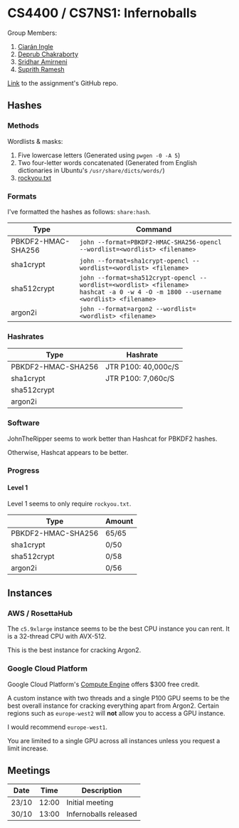 # CS4400 / CS7NS1: Infernoballs

Group Members:
1. [Ciarán Ingle](https://github.com/inglec)
2. [Deprub Chakraborty](https://github.com/rupdeb)
3. [Sridhar Amirneni](https://github.com/sridharamirneni)
4. [Suprith Ramesh](https://github.com/suprithramesh)

[Link](https://github.com/sftcd/cs7ns1/tree/master/assignments/practical5) to the assignment's GitHub repo.

## Hashes

### Methods

Wordlists & masks:
1. Five lowercase letters (Generated using `pwgen -0 -A 5`)
2. Two four-letter words concatenated (Generated from English dictionaries in Ubuntu's `/usr/share/dicts/words/`)
3. [rockyou.txt](http://downloads.skullsecurity.org/passwords/rockyou.txt.bz2)

### Formats

I've formatted the hashes as follows: `share:hash`.

Type | Command
---- | -------
PBKDF2-HMAC-SHA256 | `john --format=PBKDF2-HMAC-SHA256-opencl --wordlist=<wordlist> <filename>`
sha1crypt | `john --format=sha1crypt-opencl --wordlist=<wordlist> <filename>`
sha512crypt | `john --format=sha512crypt-opencl --wordlist=<wordlist> <filename>`<br/>`hashcat -a 0 -w 4 -O -m 1800 --username <wordlist> <filename>`
argon2i | `john --format=argon2 --wordlist=<wordlist> <filename>`

### Hashrates
Type | Hashrate
---- | -------
PBKDF2-HMAC-SHA256 | JTR P100: 40,000c/S
sha1crypt | JTR P100: 7,060c/S
sha512crypt | 
argon2i | 

### Software

JohnTheRipper seems to work better than Hashcat for PBKDF2 hashes.

Otherwise, Hashcat appears to be better.

### Progress

#### Level 1

Level 1 seems to only require `rockyou.txt`.

Type | Amount
---- | -------
PBKDF2-HMAC-SHA256 | 65/65
sha1crypt | 0/50
sha512crypt | 0/58
argon2i | 0/56

## Instances

### AWS / RosettaHub

The `c5.9xlarge` instance seems to be the best CPU instance you can rent. It is a 32-thread CPU with AVX-512.

This is the best instance for cracking Argon2.

### Google Cloud Platform

Google Cloud Platform's [Compute Engine](https://console.cloud.google.com/compute/) offers $300 free credit.

A custom instance with two threads and a single P100 GPU seems to be the best overall instance for cracking everything apart from Argon2. Certain regions such as `europe-west2` will **not** allow you to access a GPU instance.

I would recommend `europe-west1`.

You are limited to a single GPU across all instances unless you request a limit increase.

## Meetings

Date | Time | Description
---- | ---- | -----------
23/10 | 12:00 | Initial meeting
30/10 | 13:00 | Infernoballs released
